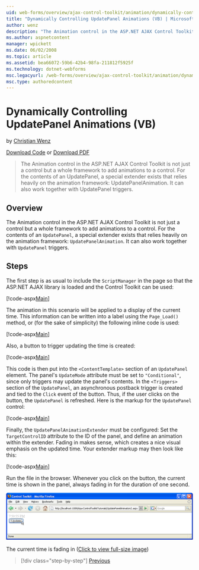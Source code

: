 ```yaml
---
uid: web-forms/overview/ajax-control-toolkit/animation/dynamically-controlling-updatepanel-animations-vb
title: "Dynamically Controlling UpdatePanel Animations (VB) | Microsoft Docs"
author: wenz
description: "The Animation control in the ASP.NET AJAX Control Toolkit is not just a control but a whole framework to add animations to a control. For the contents of an..."
ms.author: aspnetcontent
manager: wpickett
ms.date: 06/02/2008
ms.topic: article
ms.assetid: bea66072-59b6-42b4-98fa-211812f5925f
ms.technology: dotnet-webforms
msc.legacyurl: /web-forms/overview/ajax-control-toolkit/animation/dynamically-controlling-updatepanel-animations-vb
msc.type: authoredcontent
---
```

Dynamically Controlling UpdatePanel Animations (VB)
====================
by [Christian Wenz](https://github.com/wenz)

[Download Code](http://download.microsoft.com/download/9/3/f/93f8daea-bebd-4821-833b-95205389c7d0/UpdatePanelAnimation2.vb.zip) or [Download PDF](http://download.microsoft.com/download/b/6/a/b6ae89ee-df69-4c87-9bfb-ad1eb2b23373/updatepanelanimation2VB.pdf)

> The Animation control in the ASP.NET AJAX Control Toolkit is not just a control but a whole framework to add animations to a control. For the contents of an UpdatePanel, a special extender exists that relies heavily on the animation framework: UpdatePanelAnimation. It can also work together with UpdatePanel triggers.


## Overview

The Animation control in the ASP.NET AJAX Control Toolkit is not just a control but a whole framework to add animations to a control. For the contents of an `UpdatePanel`, a special extender exists that relies heavily on the animation framework: `UpdatePanelAnimation`. It can also work together with `UpdatePanel` triggers.

## Steps

The first step is as usual to include the `ScriptManager` in the page so that the ASP.NET AJAX library is loaded and the Control Toolkit can be used:


[!code-aspx[Main](dynamically-controlling-updatepanel-animations-vb/samples/sample1.aspx)]

The animation in this scenario will be applied to a display of the current time. This information can be written into a label using the `Page_Load()` method, or (for the sake of simplicity) the following inline code is used:


[!code-aspx[Main](dynamically-controlling-updatepanel-animations-vb/samples/sample2.aspx)]

Also, a button to trigger updating the time is created:


[!code-aspx[Main](dynamically-controlling-updatepanel-animations-vb/samples/sample3.aspx)]

This code is then put into the `<ContentTemplate>` section of an `UpdatePanel` element. The panel's `UpdateMode` attribute must be set to `"Conditional"`, since only triggers may update the panel's contents. In the `<Triggers>` section of the `UpdatePanel`, an asynchronous postback trigger is created and tied to the `Click` event of the button. Thus, if the user clicks on the button, the `UpdatePanel` is refreshed. Here is the markup for the `UpdatePanel` control:


[!code-aspx[Main](dynamically-controlling-updatepanel-animations-vb/samples/sample4.aspx)]

Finally, the `UpdatePanelAnimationExtender` must be configured: Set the `TargetControlID` attribute to the ID of the panel, and define an animation within the extender. Fading in makes sense, which creates a nice visual emphasis on the updated time. Your extender markup may then look like this:


[!code-aspx[Main](dynamically-controlling-updatepanel-animations-vb/samples/sample5.aspx)]

Run the file in the browser. Whenever you click on the button, the current time is shown in the panel, always fading in for the duration of one second.


[![The current time is fading in](dynamically-controlling-updatepanel-animations-vb/_static/image2.png)](dynamically-controlling-updatepanel-animations-vb/_static/image1.png)

The current time is fading in ([Click to view full-size image](dynamically-controlling-updatepanel-animations-vb/_static/image3.png))

> [!div class="step-by-step"]
> [Previous](animating-an-updatepanel-control-vb.md)
